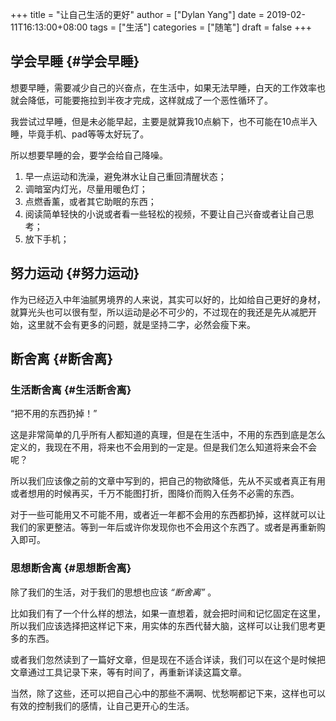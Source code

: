 +++
title = "让自己生活的更好"
author = ["Dylan Yang"]
date = 2019-02-11T16:13:00+08:00
tags = ["生活"]
categories = ["随笔"]
draft = false
+++

## 学会早睡 {#学会早睡}

想要早睡，需要减少自己的兴奋点，在生活中，如果无法早睡，白天的工作效率也就会降低，可能要拖拉到半夜才完成，这样就成了一个恶性循环了。

我尝试过早睡，但是未必能早起，主要是就算我10点躺下，也不可能在10点半入睡，毕竟手机、pad等等太好玩了。

所以想要早睡的会，要学会给自己降噪。

1.  早一点运动和洗澡，避免淋水让自己重回清醒状态；
2.  调暗室内灯光，尽量用暖色灯；
3.  点燃香薰，或者其它助眠的东西；
4.  阅读简单轻快的小说或者看一些轻松的视频，不要让自己兴奋或者让自己思考；
5.  放下手机；


## 努力运动 {#努力运动}

作为已经迈入中年油腻男境界的人来说，其实可以好的，比如给自己更好的身材，就算光头也可以很有型，所以运动是必不可少的，不过现在的我还是先从减肥开始，这里就不会有更多的问题，就是坚持二字，必然会瘦下来。


## 断舍离 {#断舍离}


### 生活断舍离 {#生活断舍离}

“把不用的东西扔掉！”

这是非常简单的几乎所有人都知道的真理，但是在生活中，不用的东西到底是怎么定义的，我现在不用，将来也不会用到的一定是。但是我们怎么知道将来会不会呢？

所以我们应该像之前的文章中写到的，把自己的物欲降低，先从不买或者真正有用或者想用的时候再买，千万不能图打折，图降价而购入任务不必需的东西。

对于一些可能用又不可能不用，或者近一年都不会用的东西都扔掉，这样就可以让我们的家更整洁。等到一年后或许你发现你也不会用这个东西了。或者是再重新购入即可。


### 思想断舍离 {#思想断舍离}

除了我们的生活，对于我们的思想也应该 _“断舍离”_ 。

比如我们有了一个什么样的想法，如果一直想着，就会把时间和记忆固定在这里，所以我们应该选择把这样记下来，用实体的东西代替大脑，这样可以让我们思考更多的东西。

或者我们忽然读到了一篇好文章，但是现在不适合详读，我们可以在这个是时候把文章通过工具记录下来，等有时间了，再重新详读这篇文章。

当然，除了这些，还可以把自己心中的那些不满啊、忧愁啊都记下来，这样也可以有效的控制我们的感情，让自己更开心的生活。
